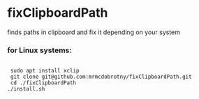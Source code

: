 # fixClipboardPath

finds paths in clipboard and fix it depending on your system

### for Linux systems: 
 
<code>
 sudo apt install xclip
 git clone git@github.com:mrmcdobrotny/fixClipboardPath.git
 cd ./fixClipboardPath
./install.sh</code>
